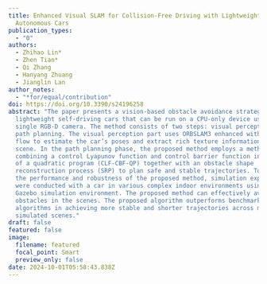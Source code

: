 ```yaml
---
title: Enhanced Visual SLAM for Collision-Free Driving with Lightweight
  Autonomous Cars
publication_types:
  - "0"
authors:
  - Zhihao Lin*
  - Zhen Tian*
  - Qi Zhang
  - Hanyang Zhuang
  - Jianglin Lan
author_notes:
  - "*for/equal/contribution"
doi: https://doi.org/10.3390/s24196258
abstract: "The paper presents a vision-based obstacle avoidance strategy for
  lightweight self-driving cars that can be run on a CPU-only device using a
  single RGB-D camera. The method consists of two steps: visual perception and
  path planning. The visual perception part uses ORBSLAM3 enhanced with optical
  flow to estimate the car’s poses and extract rich texture information from the
  scene. In the path planning phase, the proposed method employs a method
  combining a control Lyapunov function and control barrier function in the form
  of a quadratic program (CLF-CBF-QP) together with an obstacle shape
  reconstruction process (SRP) to plan safe and stable trajectories. To validate
  the performance and robustness of the proposed method, simulation experiments
  were conducted with a car in various complex indoor environments using the
  Gazebo simulation environment. The proposed method can effectively avoid
  obstacles in the scenes. The proposed algorithm outperforms benchmark
  algorithms in achieving more stable and shorter trajectories across multiple
  simulated scenes."
draft: false
featured: false
image:
  filename: featured
  focal_point: Smart
  preview_only: false
date: 2024-10-01T05:58:43.838Z
---
```


